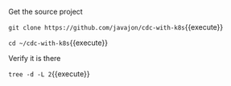 Get the source project

`git clone https://github.com/javajon/cdc-with-k8s`{{execute}}

`cd ~/cdc-with-k8s`{{execute}}

Verify it is there

`tree -d -L 2`{{execute}}
